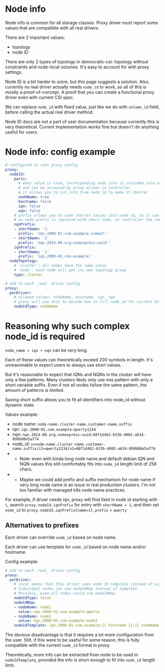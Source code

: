 
# Node info

Node info is common for all storage classes.
Proxy driver must report some values that are compatible with all real drivers.

There are 2 important values:
- topology
- node ID

There are only 2 types of topology in democratic-csi:
topology without constraints and node-local volumes.
It's easy to account for with proxy settings.

Node ID is a bit harder to solve, but this page suggests a solution.
Also, currently no real driver actually needs `node_id` to work,
so all of this is mostly a proof-of-concept.
A proof that you can create a functional proxy driver even with current CSI spec.

We can replace `node_id` with fixed value, just like we do with `volume_id` field,
before calling the actual real driver method.

Node ID docs are not a part of user documentation because currently this is very theoretical.
Current implementation works fine but doesn't do anything useful for users.

# Node info: config example

```yaml
# configured in root proxy config
proxy:
  nodeId:
    parts:
      # when value is true, corresponding node info is included into node_id,
      # and can be accessed by proxy driver in controller
      # it allows you to cut info from node_id to make it shorter
      nodeName: true
      hostname: false
      iqn: false
      nqn: false
    # prefix allows you to save shorter values into node_id, so it can fit more than one value
    # on node prefix is replaced with short name, on controller the reverse [can] happen
    nqnPrefix:
    - shortName: '1'
      prefix: 'nqn.2000-01.com.example.nvmeof:'
    - shortName: '2'
      prefix: 'nqn.2014-08.org.nvmexpress:uuid:'
    iqnPrefix:
    - shortName: '1'
      prefix: 'iqn.2000-01.com.example:'
  nodeTopology:
    # 'cluster': all nodes have the same value
    # 'node': each node will get its own topology group
    type: cluster
```

```yaml
# add to each _real_ driver config
proxy:
  perDriver:
    # allowed values: nodeName, hostname, iqn, nqn
    # proxy will use this to decide how to fill node_id for current driver
    nodeIdType: nodeName
```

# Reasoning why such complex node_id is required

`node_name + iqn + nqn` can be very long.

Each of these values can theoretically exceed 200 symbols in length.
It's unreasonable to expect users to always use short values.

But it's reasonable to expect that IQNs and NQNs in the cluster will have only a few patterns.
Many clusters likely only use one pattern with only a short variable suffix.
Even if not all nodes follow the same pattern, the amount of patterns is limited.

Saving short suffix allows you to fit all identifiers into node_id without dynamic state.

Values example:

- node name: `node-name.cluster-name.customer-name.suffix`
- iqn: `iqn.2000-01.com.example:qwerty1234`
- nqn: `nqn.2014-08.org.nvmexpress:uuid:68f1d462-633b-4085-a634-899b88e5af74`
- node_id: `n=node-name.cluster-name.customer-name.suffix/i1=qwerty1234/v2=68f1d462-633b-4085-a634-899b88e5af74`
- - Note: even with kinda long node name and default debian IQN and NQN values this still comfortably fits into `node_id` length limit of 256 chars.
- - Maybe we could add prefix and suffix mechanism for node name if very long node name is an issue in real production clusters.
    I'm not too familiar with managed k8s node name practices.

For example, if driver needs iqn, proxy will find field in node id starting with `i`,
search `proxy.nodeId.iqnPrefix` for entry with `shortName = 1`, and then set `node_id` to
`proxy.nodeId.iqnPrefix[name=1].prefix` + `qwerty`

## Alternatives to prefixes

Each driver can override `node_id` based on node name.

Each driver can use template for `node_id` based on node name and/or hostname.

Config example:

```yaml
# add to each _real_ driver config
proxy:
  perDriver:
    # local means that this driver uses node ID template instead of using values from NodeGetInfo
    # Individual nodes can use nodeIdMap instead of template.
    # Possibly, even all nodes could use nodeIdMap.
    nodeIdType: local
    nodeIdMap:
    - nodeName: node1
      value: nqn.2000-01.com.example:qwerty
    - nodeName: node2
      value: nqn.2000-01.com.example:node2
    nodeIdTemplate: iqn.2000-01.com.example:{{ hostname }}:{{ nodeName }}-suffix
```

The obvious disadvantage is that it requires a lot more configuration from the user.
Still, if this were to be useful for some reason, this is fully compatible with the current `node_id` format in proxy.

Theoretically, more info can be extracted from node to be used in `nodeIdTemplate`,
provided the info is short enough to fit into `node_id` length limit.
